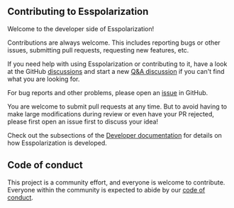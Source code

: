 ## Contributing to Esspolarization

Welcome to the developer side of Esspolarization!

Contributions are always welcome.
This includes reporting bugs or other issues, submitting pull requests, requesting new features, etc.

If you need help with using Esspolarization or contributing to it, have a look at the GitHub [discussions](https://github.com/scipp/esspolarization/discussions) and start a new [Q&A discussion](https://github.com/scipp/esspolarization/discussions/categories/q-a) if you can't find what you are looking for.

For bug reports and other problems, please open an [issue](https://github.com/scipp/esspolarization/issues/new) in GitHub.

You are welcome to submit pull requests at any time.
But to avoid having to make large modifications during review or even have your PR rejected, please first open an issue first to discuss your idea!

Check out the subsections of the [Developer documentation](https://scipp.github.io/esspolarization/developer/index.html) for details on how Esspolarization is developed.

## Code of conduct

This project is a community effort, and everyone is welcome to contribute.
Everyone within the community is expected to abide by our [code of conduct](https://github.com/scipp/esspolarization/blob/main/CODE_OF_CONDUCT.md).
